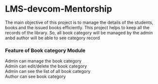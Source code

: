 # LMS-devcom-Mentorship
The main objective of this project is to manage the details of the students, books and the issued books efficiently. This project helps to keep all the records of the library. So, all book category will be managed by the admin anbd author will be able to see category record

### Feature of Book category Module
Admin can manage the book category <br>
Admin can edit/delete the book category<br>
Admin can see the list of all book category<br>
Author can see book category
